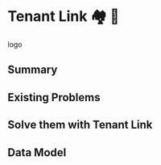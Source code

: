 # Tenant Link 🏘️ 🔗

logo

## Summary

## Existing Problems

## Solve them with Tenant Link

## Data Model




